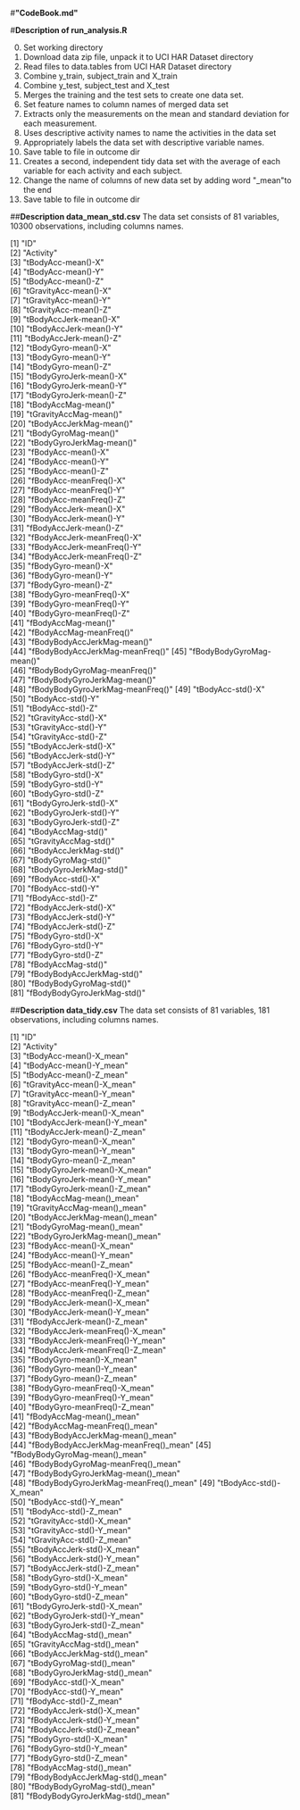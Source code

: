 #**"CodeBook.md"**

#**Description of run_analysis.R**

0. Set working directory
1. Download data zip file, unpack it to UCI HAR Dataset directory
2. Read files to data.tables from UCI HAR Dataset directory
3. Combine y_train, subject_train and X_train
4. Combine y_test, subject_test and X_test
5. Merges the training and the test sets to create one data set.
6. Set feature names to column names of merged data set
7. Extracts only the measurements on the mean and standard deviation for each                 measurement.
8. Uses descriptive activity names to name the activities in the data set
9. Appropriately labels the data set with descriptive variable names.
10. Save table to file in outcome dir
11. Creates a second, independent tidy data set with the average of each variable for each     activity and each subject.
12. Change the name of columns of new data set by adding word "_mean"to the end
13. Save table to file in outcome dir

##**Description data_mean_std.csv**
The data set consists of 81 variables, 10300 observations, including columns names.

 [1] "ID"                             
 [2] "Activity"                       
 [3] "tBodyAcc-mean()-X"              
 [4] "tBodyAcc-mean()-Y"              
 [5] "tBodyAcc-mean()-Z"              
 [6] "tGravityAcc-mean()-X"           
 [7] "tGravityAcc-mean()-Y"           
 [8] "tGravityAcc-mean()-Z"           
 [9] "tBodyAccJerk-mean()-X"          
[10] "tBodyAccJerk-mean()-Y"          
[11] "tBodyAccJerk-mean()-Z"          
[12] "tBodyGyro-mean()-X"             
[13] "tBodyGyro-mean()-Y"             
[14] "tBodyGyro-mean()-Z"             
[15] "tBodyGyroJerk-mean()-X"         
[16] "tBodyGyroJerk-mean()-Y"         
[17] "tBodyGyroJerk-mean()-Z"         
[18] "tBodyAccMag-mean()"             
[19] "tGravityAccMag-mean()"          
[20] "tBodyAccJerkMag-mean()"         
[21] "tBodyGyroMag-mean()"            
[22] "tBodyGyroJerkMag-mean()"        
[23] "fBodyAcc-mean()-X"              
[24] "fBodyAcc-mean()-Y"              
[25] "fBodyAcc-mean()-Z"              
[26] "fBodyAcc-meanFreq()-X"          
[27] "fBodyAcc-meanFreq()-Y"          
[28] "fBodyAcc-meanFreq()-Z"          
[29] "fBodyAccJerk-mean()-X"          
[30] "fBodyAccJerk-mean()-Y"          
[31] "fBodyAccJerk-mean()-Z"          
[32] "fBodyAccJerk-meanFreq()-X"      
[33] "fBodyAccJerk-meanFreq()-Y"      
[34] "fBodyAccJerk-meanFreq()-Z"      
[35] "fBodyGyro-mean()-X"             
[36] "fBodyGyro-mean()-Y"             
[37] "fBodyGyro-mean()-Z"             
[38] "fBodyGyro-meanFreq()-X"         
[39] "fBodyGyro-meanFreq()-Y"         
[40] "fBodyGyro-meanFreq()-Z"         
[41] "fBodyAccMag-mean()"             
[42] "fBodyAccMag-meanFreq()"         
[43] "fBodyBodyAccJerkMag-mean()"     
[44] "fBodyBodyAccJerkMag-meanFreq()" 
[45] "fBodyBodyGyroMag-mean()"        
[46] "fBodyBodyGyroMag-meanFreq()"    
[47] "fBodyBodyGyroJerkMag-mean()"    
[48] "fBodyBodyGyroJerkMag-meanFreq()"
[49] "tBodyAcc-std()-X"               
[50] "tBodyAcc-std()-Y"               
[51] "tBodyAcc-std()-Z"               
[52] "tGravityAcc-std()-X"            
[53] "tGravityAcc-std()-Y"            
[54] "tGravityAcc-std()-Z"            
[55] "tBodyAccJerk-std()-X"           
[56] "tBodyAccJerk-std()-Y"           
[57] "tBodyAccJerk-std()-Z"           
[58] "tBodyGyro-std()-X"              
[59] "tBodyGyro-std()-Y"              
[60] "tBodyGyro-std()-Z"              
[61] "tBodyGyroJerk-std()-X"          
[62] "tBodyGyroJerk-std()-Y"          
[63] "tBodyGyroJerk-std()-Z"          
[64] "tBodyAccMag-std()"              
[65] "tGravityAccMag-std()"           
[66] "tBodyAccJerkMag-std()"          
[67] "tBodyGyroMag-std()"             
[68] "tBodyGyroJerkMag-std()"         
[69] "fBodyAcc-std()-X"               
[70] "fBodyAcc-std()-Y"               
[71] "fBodyAcc-std()-Z"               
[72] "fBodyAccJerk-std()-X"           
[73] "fBodyAccJerk-std()-Y"           
[74] "fBodyAccJerk-std()-Z"           
[75] "fBodyGyro-std()-X"              
[76] "fBodyGyro-std()-Y"              
[77] "fBodyGyro-std()-Z"              
[78] "fBodyAccMag-std()"              
[79] "fBodyBodyAccJerkMag-std()"      
[80] "fBodyBodyGyroMag-std()"         
[81] "fBodyBodyGyroJerkMag-std()" 
 


##**Description data_tidy.csv**
The data set consists of 81 variables, 181 observations, including columns names.

 [1] "ID"                                  
 [2] "Activity"                            
 [3] "tBodyAcc-mean()-X_mean"              
 [4] "tBodyAcc-mean()-Y_mean"              
 [5] "tBodyAcc-mean()-Z_mean"              
 [6] "tGravityAcc-mean()-X_mean"           
 [7] "tGravityAcc-mean()-Y_mean"           
 [8] "tGravityAcc-mean()-Z_mean"           
 [9] "tBodyAccJerk-mean()-X_mean"          
[10] "tBodyAccJerk-mean()-Y_mean"          
[11] "tBodyAccJerk-mean()-Z_mean"          
[12] "tBodyGyro-mean()-X_mean"             
[13] "tBodyGyro-mean()-Y_mean"             
[14] "tBodyGyro-mean()-Z_mean"             
[15] "tBodyGyroJerk-mean()-X_mean"         
[16] "tBodyGyroJerk-mean()-Y_mean"         
[17] "tBodyGyroJerk-mean()-Z_mean"         
[18] "tBodyAccMag-mean()_mean"             
[19] "tGravityAccMag-mean()_mean"          
[20] "tBodyAccJerkMag-mean()_mean"         
[21] "tBodyGyroMag-mean()_mean"            
[22] "tBodyGyroJerkMag-mean()_mean"        
[23] "fBodyAcc-mean()-X_mean"              
[24] "fBodyAcc-mean()-Y_mean"              
[25] "fBodyAcc-mean()-Z_mean"              
[26] "fBodyAcc-meanFreq()-X_mean"          
[27] "fBodyAcc-meanFreq()-Y_mean"          
[28] "fBodyAcc-meanFreq()-Z_mean"          
[29] "fBodyAccJerk-mean()-X_mean"          
[30] "fBodyAccJerk-mean()-Y_mean"          
[31] "fBodyAccJerk-mean()-Z_mean"          
[32] "fBodyAccJerk-meanFreq()-X_mean"      
[33] "fBodyAccJerk-meanFreq()-Y_mean"      
[34] "fBodyAccJerk-meanFreq()-Z_mean"      
[35] "fBodyGyro-mean()-X_mean"             
[36] "fBodyGyro-mean()-Y_mean"             
[37] "fBodyGyro-mean()-Z_mean"             
[38] "fBodyGyro-meanFreq()-X_mean"         
[39] "fBodyGyro-meanFreq()-Y_mean"         
[40] "fBodyGyro-meanFreq()-Z_mean"         
[41] "fBodyAccMag-mean()_mean"             
[42] "fBodyAccMag-meanFreq()_mean"         
[43] "fBodyBodyAccJerkMag-mean()_mean"     
[44] "fBodyBodyAccJerkMag-meanFreq()_mean" 
[45] "fBodyBodyGyroMag-mean()_mean"        
[46] "fBodyBodyGyroMag-meanFreq()_mean"    
[47] "fBodyBodyGyroJerkMag-mean()_mean"    
[48] "fBodyBodyGyroJerkMag-meanFreq()_mean"
[49] "tBodyAcc-std()-X_mean"               
[50] "tBodyAcc-std()-Y_mean"               
[51] "tBodyAcc-std()-Z_mean"               
[52] "tGravityAcc-std()-X_mean"            
[53] "tGravityAcc-std()-Y_mean"            
[54] "tGravityAcc-std()-Z_mean"            
[55] "tBodyAccJerk-std()-X_mean"           
[56] "tBodyAccJerk-std()-Y_mean"           
[57] "tBodyAccJerk-std()-Z_mean"           
[58] "tBodyGyro-std()-X_mean"              
[59] "tBodyGyro-std()-Y_mean"              
[60] "tBodyGyro-std()-Z_mean"              
[61] "tBodyGyroJerk-std()-X_mean"          
[62] "tBodyGyroJerk-std()-Y_mean"          
[63] "tBodyGyroJerk-std()-Z_mean"          
[64] "tBodyAccMag-std()_mean"              
[65] "tGravityAccMag-std()_mean"           
[66] "tBodyAccJerkMag-std()_mean"          
[67] "tBodyGyroMag-std()_mean"             
[68] "tBodyGyroJerkMag-std()_mean"         
[69] "fBodyAcc-std()-X_mean"               
[70] "fBodyAcc-std()-Y_mean"               
[71] "fBodyAcc-std()-Z_mean"               
[72] "fBodyAccJerk-std()-X_mean"           
[73] "fBodyAccJerk-std()-Y_mean"           
[74] "fBodyAccJerk-std()-Z_mean"           
[75] "fBodyGyro-std()-X_mean"              
[76] "fBodyGyro-std()-Y_mean"              
[77] "fBodyGyro-std()-Z_mean"              
[78] "fBodyAccMag-std()_mean"              
[79] "fBodyBodyAccJerkMag-std()_mean"      
[80] "fBodyBodyGyroMag-std()_mean"         
[81] "fBodyBodyGyroJerkMag-std()_mean"  
